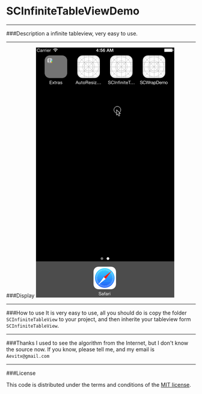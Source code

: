 SCInfiniteTableViewDemo
=======================


---
###Description
a infinite tableview, very easy to use.  

---
###Display
![preivew_gif](https://raw.githubusercontent.com/Aevit/SCInfiniteTableViewDemo/master/SCInfiniteTableViewDemo.gif)


---
###How to use
It is very easy to use, all you should do is copy the folder `SCInfiniteTableView` to your project, and then inherite your tableview form `SCInfiniteTableView`.

---
###Thanks
I used to see the algorithm from the Internet, but I don't know the source now. If you know, please tell me, and my email is `Aevitx@gmail.com`

---
###License

This code is distributed under the terms and conditions of the [MIT license](https://github.com/Aevit/SCInfiniteTableViewDemo/blob/master/LICENSE). 
